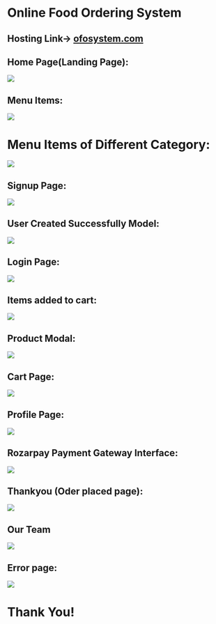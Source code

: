    # Online Food Ordering System 

## Hosting Link-> [ofosystem.com](https://ofosystem.herokuapp.com/)

## Home Page(Landing Page):

![](Project_Images/1.jpg)

## Menu Items:

![](Project_Images/2.jpg)

# Menu Items of Different Category:

![](Project_Images/3.jpg)

## Signup Page:

![](Project_Images/signup.jpg)

## User Created Successfully Model:

![](Project_Images/user_created_successfully.jpg)

## Login Page:

![](Project_Images/6login.jpg)

## Items added to cart:

![](Project_Images/7.jpg)


## Product Modal:

![](Project_Images/product_modal.jpg)

 ## Cart Page:

![](Project_Images/cart_page.jpg)

## Profile Page:

![](Project_Images/profile_page.jpg)

## Rozarpay Payment Gateway Interface:

![](Project_Images/rozarpay_integration.jpg)

## Thankyou (Oder placed page):

![](Project_Images/thankyou_page.jpg)

## Our Team 

![](Project_Images/Our_Team.jpg)

## Error page:

![](Project_Images/error_page.jpg)


# Thank You!
